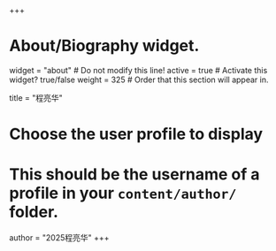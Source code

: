 +++
# About/Biography widget.
widget = "about"  # Do not modify this line!
active = true  # Activate this widget? true/false
weight = 325  # Order that this section will appear in.

title = "程亮华"

# Choose the user profile to display
# This should be the username of a profile in your `content/author/` folder.
author = "2025程亮华"
+++
